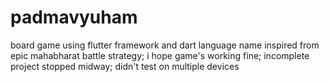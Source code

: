 # padmavyuham
board game using flutter framework and dart language
name inspired from epic mahabharat battle strategy;
i hope game's working fine;
incomplete project stopped midway;
didn't test on multiple devices
